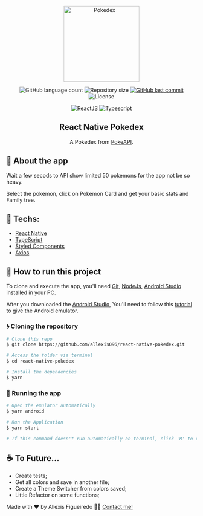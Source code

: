 <p align="center"><img  alt="Pokedex" src="https://imgur.com/gF6tnA3.png" width="200" /></p>

<p align="center">

<img alt="GitHub language count" src="https://img.shields.io/github/languages/count/allexis096/react-native-pokedex">

<img alt="Repository size" src="https://img.shields.io/github/repo-size/allexis096/react-native-pokedex">

<a href="https://github.com/allexis096/react-native-pokedex/graphs/commit-activity">
    <img alt="GitHub last commit" src="https://img.shields.io/github/last-commit/allexis096/react-native-pokedex?color=blue%22">
</a>

<img alt="License" src="https://img.shields.io/badge/license-MIT-brightgreen?color=blue">
</p>

<p align="center">

<a href="https://reactjs.org/">
  <img alt="ReactJS" src="https://img.shields.io/static/v1?color=blue&label=React%20Native&message=JS&?style=plastic&logo=React">
</a>

<a href="https://www.typescriptlang.org/">
  <img alt="Typescript" src="https://img.shields.io/static/v1?color=blue&label=Typescript&message=JS&?style=plastic&logo=Typescript">
</a>

</p>
<h2 align="center">
  React Native Pokedex
</h2>

<p align="center">A Pokedex from <a href="https://pokeapi.co/">PokeAPI</a>.</p>

## 🏁 About the app

Wait a few secods to API show limited 50 pokemons for the app not be so heavy.

Select the pokemon, click on Pokemon Card and get your basic stats and Family tree.


## 🔨 Techs:

- [React Native][reactnative]
- [TypeScript][typescript]
- [Styled Components][styledcomponents]
- [Axios][axios]


## 🚀 How to run this project

To clone and execute the app, you'll need [Git](https://git-scm.com), [NodeJs][nodejs], [Android Studio][androidstudio] installed in your PC.

After you downloaded the [Android Studio][androidstudio], You'll need to follow this [tutorial][androidavd] to give the Android emulator.

### 🌀 Cloning the repository

```bash
# Clone this repo
$ git clone https://github.com/allexis096/react-native-pokedex.git

# Access the folder via terminal
$ cd react-native-pokedex

# Install the dependencies
$ yarn
```

### 🧭 Running the app

```bash
# Open the emulator automatically
$ yarn android

# Run the Application
$ yarn start

# If this command doesn't run automatically on terminal, click 'R' to reload the application
```

## ☕ To Future...

- Create tests;
- Get all colors and save in another file;
- Create a Theme Switcher from colors saved;
- Little Refactor on some functions;

Made with ❤️ by Allexis Figueiredo 👋🏽 [Contact me!](https://www.linkedin.com/in/allexis-figueiredo/)

[nodejs]: https://nodejs.org/en/
[license]: https://opensource.org/licenses/MIT
[reactnative]: https://reactnative.dev/
[axios]: https://www.npmjs.com/package/axios
[license]: https://opensource.org/licenses/MIT
[typescript]: https://www.typescriptlang.org/
[styledcomponents]: https://styled-components.com/
[androidstudio]: https://developer.android.com/studio/
[androidavd]: https://developer.android.com/studio/run/managing-avds?hl=pt-br/
